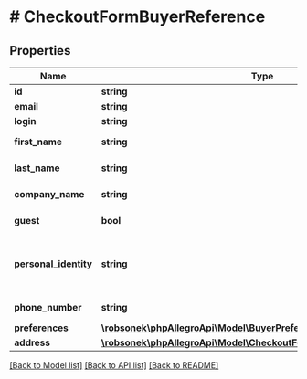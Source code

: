 # # CheckoutFormBuyerReference

## Properties

Name | Type | Description | Notes
------------ | ------------- | ------------- | -------------
**id** | **string** | buyer id |
**email** | **string** |  |
**login** | **string** |  |
**first_name** | **string** | Buyer&#39;s first name | [optional]
**last_name** | **string** | Buyer&#39;s last name | [optional]
**company_name** | **string** | Company name | [optional]
**guest** | **bool** | is a guest account? |
**personal_identity** | **string** | Buyer&#39;s personal identity number (PESEL) | [optional]
**phone_number** | **string** | Phone number | [optional]
**preferences** | [**\robsonek\phpAllegroApi\Model\BuyerPreferencesReference**](BuyerPreferencesReference.md) |  | [optional]
**address** | [**\robsonek\phpAllegroApi\Model\CheckoutFormBuyerAddressReference**](CheckoutFormBuyerAddressReference.md) |  | [optional]

[[Back to Model list]](../../README.md#models) [[Back to API list]](../../README.md#endpoints) [[Back to README]](../../README.md)
